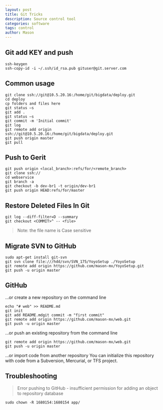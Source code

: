 ```yaml
---
layout: post
title: Git Tricks
description: Source control tool
categories: software
tags: control
author: Mason
---
```


## Git add KEY and push

```
ssh-keygen
ssh-copy-id -i ~/.ssh/id_rsa.pub gituser@git.server.com
```

## Common usage

```
git clone ssh://git@10.5.20.16:/home/git/bigdata/deploy.git
cd deploy
cp folders and files here
git status –s
git add .
git status –s
git commit -m 'Initial commit'
git log
git remote add origin ssh://git@10.5.20.16:/home/git/bigdata/deploy.git
git push origin master
git pull
```

## Push to Gerit

```
git push origin <local_branch>:refs/for/<remote_branch>
git clone ssh://
cd webservice
git branch -a
git checkout -b dev-br1 -t origin/dev-br1
git push origin HEAD:refs/for/master
```

## Restore Deleted Files In Git

```
git log --diff-filter=D --summary
git checkout <COMMIT>^ -- <file>
```

> Note: the file name is Case sensitive

## Migrate SVN to GitHub

```
sudo apt-get install git-svn
git svn clone file:///hdd/svn/SVN_175/YoyoSetup ./YoyoSetup
git remote add origin https://github.com/mason-mx/YoyoSetup.git
git push -u origin master
```

## GitHub

…or create a new repository on the command line

```
echo "# web" >> README.md
git init
git add README.mdgit commit -m "first commit"
git remote add origin https://github.com/mason-mx/web.git
git push -u origin master
```

…or push an existing repository from the command line

```
git remote add origin https://github.com/mason-mx/web.git
git push -u origin master
```

…or import code from another repository
You can initialize this repository with code from a Subversion, Mercurial, or TFS project.

## Troubleshooting

> Error pushing to GitHub - insufficient permission for adding an object to repository database

```
sudo chown -R 1680154:1680154 app/
```
